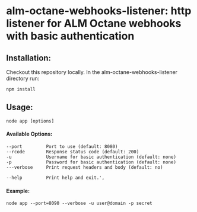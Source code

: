# alm-octane-webhooks-listener: http listener for ALM Octane webhooks with basic authentication

## Installation:

Checkout this repository locally. In the alm-octane-webhooks-listener directory run:

    npm install

## Usage:

	node app [options]

#### Available Options:
	--port         Port to use (default: 8080)
	--rcode        Response status code (default: 200)
	-u             Username for basic authentication (default: none)
	-p             Password for basic authentication (default: none)
	---verbose     Print request headers and body (default: no)

	--help         Print help and exit.',

#### Example:
    node app --port=8090 --verbose -u user@domain -p secret

